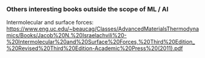 ### Others interesting books outside the scope of ML / AI

Intermolecular and surface forces:
https://www.eng.uc.edu/~beaucag/Classes/AdvancedMaterialsThermodynamics/Books/Jacob%20N.%20Israelachvili%20-%20Intermolecular%20and%20Surface%20Forces,%20Third%20Edition_%20Revised%20Third%20Edition-Academic%20Press%20(2011).pdf

